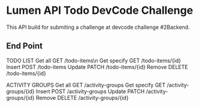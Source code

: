 # Lumen API Todo DevCode Challenge
This API build for submiting a challenge at devcode challenge #2Backend.

## End Point

TODO LIST
Get all
GET /todo-items\n
Get specify
GET /todo-items/{id}
Insert
POST /todo-items
Update
PATCH /todo-items/{id}
Remove
DELETE /todo-items/{id}

ACTIVITY GROUPS
Get all
GET /activity-groups
Get specify
GET /activity-groups/{id}
Insert
POST /activity-groups
Update
PATCH /activity-groups/{id}
Remove
DELETE /activity-groups/{id}


